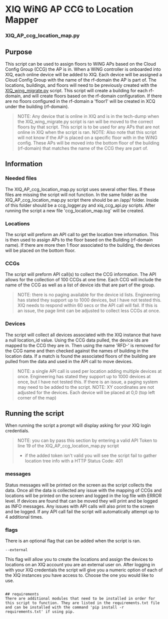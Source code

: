 # XIQ WiNG AP CCG to Location Mapper
### XIQ_AP_ccg_location_map.py

## Purpose
This script can be used to assign floors to WiNG APs based on the Cloud Config Group (CCG) the AP is in. When a WiNG controller is onboarded into XIQ, each online device will be added to XIQ. Each device will be assigned a Cloud Config Group with the name of the rf-domain the AP is part of. The locations, buildings, and floors will need to be previously created with the [XIQ_wing_migrate.py](https://github.com/timjsmith24/XIQ_Wing_location_migration) script. This script will create a building for each rf-domain, and will create floors based on the rf-domain configuration. If there are no floors configured in the rf-domain a 'floor1' will be created in XCQ under the building (rf-domain).
>NOTE: Any device that is online in XIQ and is in the tech-dump when the XIQ_wing_migrate.py script is ran will be moved to the correct floors by that script. This script is to be used for any APs that are not online in XIQ when the script is ran.
>NOTE: Also note that this script will not know if the AP is placed on a specific floor with in the WiNG config. These APs will be moved into the bottom floor of the building (rf-domain) that matches the name of the CCG they are part of.

## Information
### Needed files

The XIQ_AP_ccg_location_map.py script uses several other files. If these files are missing the script will not function.
In the same folder as the XIQ_AP_ccg_location_map.py script there should be an /app/ folder. Inside of this folder should be a ccg_logger.py and xiq_ccg_api.py scripts. After running the script a new file 'ccg_location_map.log' will be created.

### Locations

The script will preform an API call to get the location tree information. This is then used to assign APs to the floor based on the Building (rf-domain name). If there are more then 1 floor associated to the building, the devices will be placed on the bottom floor.

### CCGs

The script will preform API call(s) to collect the CCG information. The API allows for the collection of 100 CCGs at one time. Each CCG will include the name of the CCG as well as a list of device ids that are part of the group.
>NOTE: there is no paging available for the device id lists. Engineering has stated they support up to 1000 devices, but I have not tested this. XIQ needs to respond within 60 secs or the API call will fail. If this is an issue, the page limit can be adjusted to collect less CCGs at once.

### Devices

The script will collect all devices associated with the XIQ instance that have a null location_id value. Using the CCG data pulled, the device ids are mapped to the CCG they are in. Then using the name 'RFD-' is removed for the CCG name and then checked against the names of building in the location data. If a match is found the associated floors of the building are pulled from the data and used in the API call to move devices. 
>NOTE: a single API call is used per location adding multiple devices at once. Engineering has stated they support up to 1000 devices at once, but I have not tested this. If there is an issue, a paging system may need to be added to the script.
>NOTE: XY coordinates are not adjusted for the devices. Each device will be placed at 0,0 (top left corner of the map)

## Running the script

When running the script a prompt will display asking for your XIQ login credentials.
> NOTE: you can by pass this section by entering a valid API Token to line 19 of the XIQ_AP_ccg_location_map.py script
>  - if the added token isn't valid you will see the script fail to gather location tree info with a HTTP Status Code: 401

### messages
Status messages will be printed on the screen as the script collects the data. Once all the data is collected any issue with the mapping of CCGs and locations will be printed on the screen and logged in the log file with ERROR level. If devices are found that can be moved they will print and be logged as INFO messages.
Any issues with API calls will also print to the screen and be logged.
If any API call fail the script will automatically attempt up to 4 additional times.

### flags
There is an optional flag that can be added when the script is ran.
```
--external
```
This flag will allow you to create the locations and assign the devices to locations on an XIQ account you are an external user on. After logging in with your XIQ credentials the script will give you a numeric option of each of the XIQ instances you have access to. Choose the one you would like to use.
```

## requirements
There are additional modules that need to be installed in order for this script to function. They are listed in the requirements.txt file and can be installed with the command 'pip install -r requirements.txt' if using pip.